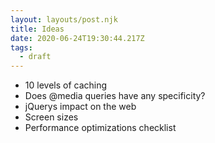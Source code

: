```yaml
---
layout: layouts/post.njk
title: Ideas
date: 2020-06-24T19:30:44.217Z
tags:
  - draft
---
```

* 10 levels of caching
* Does @media queries have any specificity?
* jQuerys impact on the web
* Screen sizes
* Performance optimizations checklist
